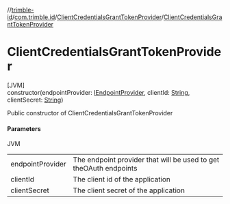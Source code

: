 //[trimble-id](../../../index.md)/[com.trimble.id](../index.md)/[ClientCredentialsGrantTokenProvider](index.md)/[ClientCredentialsGrantTokenProvider](-client-credentials-grant-token-provider.md)

# ClientCredentialsGrantTokenProvider

[JVM]\
constructor(endpointProvider: [IEndpointProvider](../-i-endpoint-provider/index.md), clientId: [String](https://docs.oracle.com/javase/8/docs/api/java/lang/String.html), clientSecret: [String](https://docs.oracle.com/javase/8/docs/api/java/lang/String.html))

Public constructor of ClientCredentialsGrantTokenProvider

#### Parameters

JVM

| | |
|---|---|
| endpointProvider | The endpoint provider that will be used to get theOAuth endpoints |
| clientId | The client id of the application |
| clientSecret | The client secret of the application |
